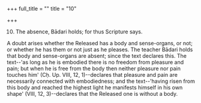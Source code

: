 +++
full_title = ""
title = "10"

+++




10. The absence, Bādari holds; for thus Scripture says.

A doubt arises whether the Released has a body and sense-organs, or not; or whether he has them or not just as he pleases. The teacher Bādari holds that body and sense-organs are absent; since the text declares this. The text--'as long as he is embodied there is no freedom from pleasure and pain; but when he is free from the body then neither pleasure nor pain touches him' (Cḥ. Up. VIII, 12, 1)--declares that pleasure and pain are necessarily connected with embodiedness; and the text--'having risen from this body and reached the highest light he manifests himself in his own shape' (VIII, 12, 3)--declares that the Released one is without a body.

